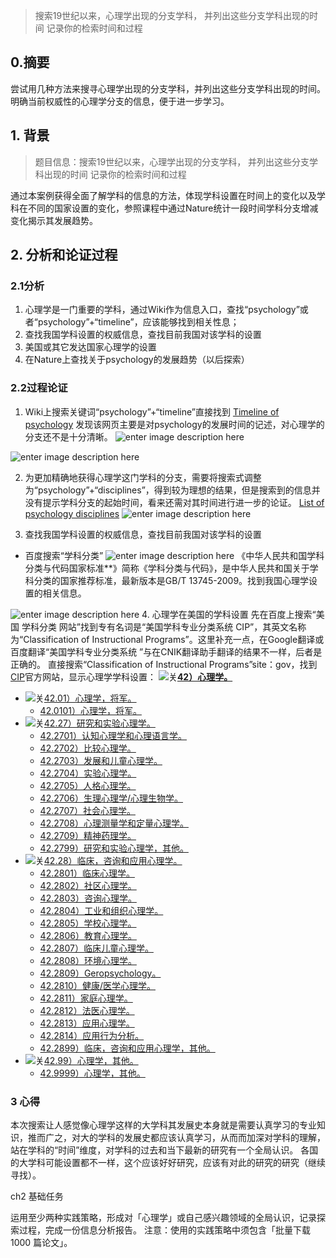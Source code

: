 > 搜索19世纪以来，心理学出现的分支学科， 并列出这些分支学科出现的时间 记录你的检索时间和过程

## 0.摘要

尝试用几种方法来搜寻心理学出现的分支学科，并列出这些分支学科出现的时间。明确当前权威性的心理学分支的信息，便于进一步学习。

## 1. 背景

> 题目信息：搜索19世纪以来，心理学出现的分支学科， 并列出这些分支学科出现的时间 记录你的检索时间和过程

通过本案例获得全面了解学科的信息的方法，体现学科设置在时间上的变化以及学科在不同的国家设置的变化，参照课程中通过Nature统计一段时间学科分支增减变化揭示其发展趋势。


## 2. 分析和论证过程
### 2.1分析
1. 心理学是一门重要的学科，通过Wiki作为信息入口，查找“psychology”或者“psychology”+“timeline”，应该能够找到相关性息；
2. 查找我国学科设置的权威信息，查找目前我国对该学科的设置
3. 美国或其它发达国家心理学的设置
4. 在Nature上查找关于psychology的发展趋势（以后探索）
### 2.2过程论证

1. Wiki上搜索关键词“psychology”+“timeline”直接找到 [Timeline of psychology](https://en.wikipedia.org/wiki/Timeline_of_psychology)
发现该网页主要是对psychology的发展时间的记述，对心理学的分支还不是十分清晰。
![enter image description here](http://pgxvcs297.bkt.clouddn.com/psychology-1.png)


![enter image description here](http://pgxvcs297.bkt.clouddn.com/psychology2.png)


2. 为更加精确地获得心理学这门学科的分支，需要将搜索式调整为“psychology”+“disciplines”，得到较为理想的结果，但是搜索到的信息并没有提示学科分支的起始时间，看来还需对其时间进行进一步的论证。
[List of psychology disciplines](https://en.wikipedia.org/wiki/List_of_psychology_disciplines)
![enter image description here](http://pgxvcs297.bkt.clouddn.com/psychology3.png)

3. 查找我国学科设置的权威信息，查找目前我国对该学科的设置
 - 百度搜索“学科分类”
![enter image description here](http://pgxvcs297.bkt.clouddn.com/psychology4.png)
《中华人民共和国学科分类与代码国家标准**》简称《学科分类与代码》，是中华人民共和国关于学科分类的国家推荐标准，最新版本是GB/T 13745-2009。找到我国心理学设置的相关信息。

![enter image description here](http://pgxvcs297.bkt.clouddn.com/psychology5.png)
4. 心理学在美国的学科设置
先在百度上搜索“美国 学科分类 网站”找到专有名词是“美国学科专业分类系统 CIP”，其英文名称为“Classification of Instructional Programs”。这里补充一点，在Google翻译或百度翻译“美国学科专业分类系统 ”与在CNIK翻译助手翻译的结果不一样，后者是正确的。
直接搜索“Classification of Instructional Programs”site：gov，找到[CIP](https://nces.ed.gov/ipeds/cipcode/cipdetail.aspx?y=55&cipid=88525)官方网站，显示心理学学科设置：
![关](https://nces.ed.gov/ipeds/cipcode/images/icon_treeopen.gif "关")[**42）心理学。**](https://nces.ed.gov/ipeds/cipcode/cipdetail.aspx?y=55&cipid=88525 "查看此CIP")

-   ![关](https://nces.ed.gov/ipeds/cipcode/images/icon_treeopen.gif "关")[42.01）心理学，将军。](https://nces.ed.gov/ipeds/cipcode/cipdetail.aspx?y=55&cipid=88526 "查看此CIP")
    -   [42.0101）心理学，将军。](https://nces.ed.gov/ipeds/cipcode/cipdetail.aspx?y=55&cipid=88527 "查看此CIP")
-   ![关](https://nces.ed.gov/ipeds/cipcode/images/icon_treeopen.gif "关")[42.27）研究和实验心理学。](https://nces.ed.gov/ipeds/cipcode/cipdetail.aspx?y=55&cipid=89263 "查看此CIP")
    -   [42.2701）认知心理学和心理语言学。](https://nces.ed.gov/ipeds/cipcode/cipdetail.aspx?y=55&cipid=88531 "查看此CIP")
    -   [42.2702）比较心理学。](https://nces.ed.gov/ipeds/cipcode/cipdetail.aspx?y=55&cipid=87293 "查看此CIP")
    -   [42.2703）发展和儿童心理学。](https://nces.ed.gov/ipeds/cipcode/cipdetail.aspx?y=55&cipid=88056 "查看此CIP")
    -   [42.2704）实验心理学。](https://nces.ed.gov/ipeds/cipcode/cipdetail.aspx?y=55&cipid=88058 "查看此CIP")
    -   [42.2705）人格心理学。](https://nces.ed.gov/ipeds/cipcode/cipdetail.aspx?y=55&cipid=87537 "查看此CIP")
    -   [42.2706）生理心理学/心理生物学。](https://nces.ed.gov/ipeds/cipcode/cipdetail.aspx?y=55&cipid=88533 "查看此CIP")
    -   [42.2707）社会心理学。](https://nces.ed.gov/ipeds/cipcode/cipdetail.aspx?y=55&cipid=88535 "查看此CIP")
    -   [42.2708）心理测量学和定量心理学。](https://nces.ed.gov/ipeds/cipcode/cipdetail.aspx?y=55&cipid=87539 "查看此CIP")
    -   [42.2709）精神药理学。](https://nces.ed.gov/ipeds/cipcode/cipdetail.aspx?y=55&cipid=87549 "查看此CIP")
    -   [42.2799）研究和实验心理学，其他。](https://nces.ed.gov/ipeds/cipcode/cipdetail.aspx?y=55&cipid=89264 "查看此CIP")
-   ![关](https://nces.ed.gov/ipeds/cipcode/images/icon_treeopen.gif "关")[42.28）临床，咨询和应用心理学。](https://nces.ed.gov/ipeds/cipcode/cipdetail.aspx?y=55&cipid=89265 "查看此CIP")
    -   [42.2801）临床心理学。](https://nces.ed.gov/ipeds/cipcode/cipdetail.aspx?y=55&cipid=88529 "查看此CIP")
    -   [42.2802）社区心理学。](https://nces.ed.gov/ipeds/cipcode/cipdetail.aspx?y=55&cipid=88146 "查看此CIP")
    -   [42.2803）咨询心理学。](https://nces.ed.gov/ipeds/cipcode/cipdetail.aspx?y=55&cipid=88148 "查看此CIP")
    -   [42.2804）工业和组织心理学。](https://nces.ed.gov/ipeds/cipcode/cipdetail.aspx?y=55&cipid=88060 "查看此CIP")
    -   [42.2805）学校心理学。](https://nces.ed.gov/ipeds/cipcode/cipdetail.aspx?y=55&cipid=88537 "查看此CIP")
    -   [42.2806）教育心理学。](https://nces.ed.gov/ipeds/cipcode/cipdetail.aspx?y=55&cipid=87816 "查看此CIP")
    -   [42.2807）临床儿童心理学。](https://nces.ed.gov/ipeds/cipcode/cipdetail.aspx?y=55&cipid=87541 "查看此CIP")
    -   [42.2808）环境心理学。](https://nces.ed.gov/ipeds/cipcode/cipdetail.aspx?y=55&cipid=87543 "查看此CIP")
    -   [42.2809）Geropsychology。](https://nces.ed.gov/ipeds/cipcode/cipdetail.aspx?y=55&cipid=87545 "查看此CIP")
    -   [42.2810）健康/医学心理学。](https://nces.ed.gov/ipeds/cipcode/cipdetail.aspx?y=55&cipid=87547 "查看此CIP")
    -   [42.2811）家庭心理学。](https://nces.ed.gov/ipeds/cipcode/cipdetail.aspx?y=55&cipid=87551 "查看此CIP")
    -   [42.2812）法医心理学。](https://nces.ed.gov/ipeds/cipcode/cipdetail.aspx?y=55&cipid=87553 "查看此CIP")
    -   [42.2813）应用心理学。](https://nces.ed.gov/ipeds/cipcode/cipdetail.aspx?y=55&cipid=89288 "查看此CIP")
    -   [42.2814）应用行为分析。](https://nces.ed.gov/ipeds/cipcode/cipdetail.aspx?y=55&cipid=89289 "查看此CIP")
    -   [42.2899）临床，咨询和应用心理学，其他。](https://nces.ed.gov/ipeds/cipcode/cipdetail.aspx?y=55&cipid=89266 "查看此CIP")
-   ![关](https://nces.ed.gov/ipeds/cipcode/images/icon_treeopen.gif "关")[42.99）心理学，其他。](https://nces.ed.gov/ipeds/cipcode/cipdetail.aspx?y=55&cipid=88538 "查看此CIP")
    -   [42.9999）心理学，其他。](https://nces.ed.gov/ipeds/cipcode/cipdetail.aspx?y=55&cipid=88539 "查看此CIP")

### 3 心得
本次搜索让人感觉像心理学这样的大学科其发展史本身就是需要认真学习的专业知识，推而广之，对大的学科的发展史都应该认真学习，从而而加深对学科的理解，站在学科的“时间”维度，对学科的过去和当下最新的研究有一个全局认识。
各国的大学科可能设置都不一样，这个应该好好研究，应该有对此的研究的研究（继续寻找）。


ch2 基础任务

运用至少两种实践策略，形成对「心理学」或自己感兴趣领域的全局认识，记录探索过程，完成一份信息分析报告。
注意：使用的实践策略中须包含「批量下载 1000 篇论文」。


<!--stackedit_data:
eyJoaXN0b3J5IjpbODIzNDk5NTE3LDU5NTEwMzYyMiwtMjA4OD
c0NjYxMiwxMjY5NjkxMTA2XX0=
-->